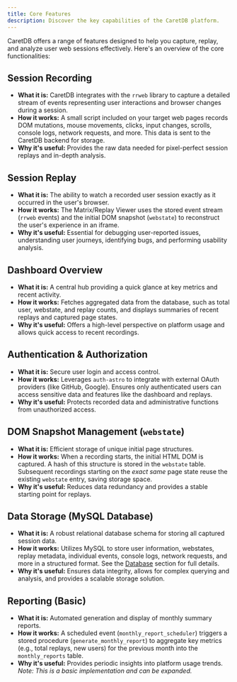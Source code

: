 ```yaml
---
title: Core Features
description: Discover the key capabilities of the CaretDB platform.
---
```


CaretDB offers a range of features designed to help you capture, replay, and analyze user web sessions effectively. Here's an overview of the core functionalities:

## Session Recording

*   **What it is:** CaretDB integrates with the `rrweb` library to capture a detailed stream of events representing user interactions and browser changes during a session.
*   **How it works:** A small script included on your target web pages records DOM mutations, mouse movements, clicks, input changes, scrolls, console logs, network requests, and more. This data is sent to the CaretDB backend for storage.
*   **Why it's useful:** Provides the raw data needed for pixel-perfect session replays and in-depth analysis.

## Session Replay

*   **What it is:** The ability to watch a recorded user session exactly as it occurred in the user's browser.
*   **How it works:** The Matrix/Replay Viewer uses the stored event stream (`rrweb` events) and the initial DOM snapshot (`webstate`) to reconstruct the user's experience in an iframe.
*   **Why it's useful:** Essential for debugging user-reported issues, understanding user journeys, identifying bugs, and performing usability analysis.

## Dashboard Overview

*   **What it is:** A central hub providing a quick glance at key metrics and recent activity.
*   **How it works:** Fetches aggregated data from the database, such as total user, webstate, and replay counts, and displays summaries of recent replays and captured page states.
*   **Why it's useful:** Offers a high-level perspective on platform usage and allows quick access to recent recordings.

## Authentication & Authorization

*   **What it is:** Secure user login and access control.
*   **How it works:** Leverages `auth-astro` to integrate with external OAuth providers (like GitHub, Google). Ensures only authenticated users can access sensitive data and features like the dashboard and replays.
*   **Why it's useful:** Protects recorded data and administrative functions from unauthorized access.

## DOM Snapshot Management (`webstate`)

*   **What it is:** Efficient storage of unique initial page structures.
*   **How it works:** When a recording starts, the initial HTML DOM is captured. A hash of this structure is stored in the `webstate` table. Subsequent recordings starting on the *exact same* page state reuse the existing `webstate` entry, saving storage space.
*   **Why it's useful:** Reduces data redundancy and provides a stable starting point for replays.

## Data Storage (MySQL Database)

*   **What it is:** A robust relational database schema for storing all captured session data.
*   **How it works:** Utilizes MySQL to store user information, webstates, replay metadata, individual events, console logs, network requests, and more in a structured format. See the [Database](./database/) section for full details.
*   **Why it's useful:** Ensures data integrity, allows for complex querying and analysis, and provides a scalable storage solution.

## Reporting (Basic)

*   **What it is:** Automated generation and display of monthly summary reports.
*   **How it works:** A scheduled event (`monthly_report_scheduler`) triggers a stored procedure (`generate_monthly_report`) to aggregate key metrics (e.g., total replays, new users) for the previous month into the `monthly_reports` table.
*   **Why it's useful:** Provides periodic insights into platform usage trends. *Note: This is a basic implementation and can be expanded.* 
